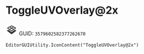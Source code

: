 # ToggleUVOverlay@2x
![](/img/ToggleUVOverlay@2x.png)
GUID: `3579602582377262670`
```
EditorGUIUtility.IconContent("ToggleUVOverlay@2x")
```
